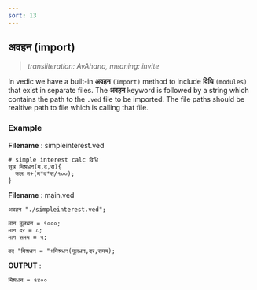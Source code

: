 ```yaml
---
sort: 13
---
```

## अवहन (import)

> _transliteration: AvAhana, meaning: invite_

In vedic we have a built-in **अवहन** `(Import)` method to include **विधि** `(modules)` that exist in separate files. The **अवहन** keyword is followed by a string which contains the path to the `.ved` file to be imported. The file paths should be realtive path to file which is calling that file.

### Example

**Filename** : simpleinterest.ved

```vedic
# simple interest calc विधि
सूत्र मिश्रधन(म,द,स){
  फल म+(म*द*स/१००);
}
```
**Filename** : main.ved

```vedic
अवहन "./simpleinterest.ved";

मान मूलधन = १०००;
मान दर = ८;
मान समय = ५; 

वद "मिश्रधन = "+मिश्रधन(मूलधन,दर,समय);
```

**OUTPUT** : 

```bash
मिश्रधन = १४००
```